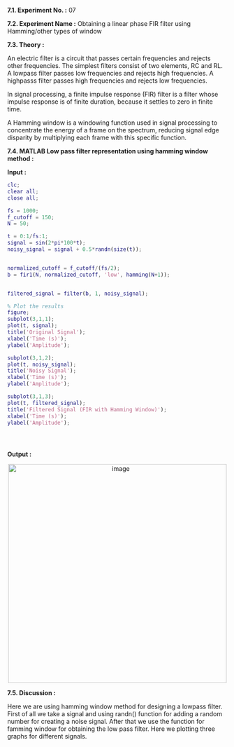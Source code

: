 
**7.1. Experiment No. :** 07

**7.2. Experiment Name :**  Obtaining a linear phase FIR filter using Hamming/other types of window

**7.3. Theory :**

<p text-align="justify">
 An electric filter is a circuit that passes certain frequencies and rejects other frequencies. The simplest filters consist of two elements, RC and RL. A lowpass filter passes low frequencies and rejects high frequencies. A highpasss filter passes high frequencies and rejects low frequencies.
 
In signal processing, a finite impulse response (FIR) filter is a filter whose impulse response is of finite duration, because it settles to zero in finite time.

A Hamming window is a windowing function used in signal processing to concentrate the energy of a frame on the spectrum, reducing signal edge disparity by multiplying each frame with this specific function.

</p>




**7.4. MATLAB Low pass filter representation using hamming window method :**

**Input :**

```matlab
clc;
clear all;
close all;

fs = 1000; 
f_cutoff = 150;  
N = 50;  

t = 0:1/fs:1;  
signal = sin(2*pi*100*t); 
noisy_signal = signal + 0.5*randn(size(t));  


normalized_cutoff = f_cutoff/(fs/2);  
b = fir1(N, normalized_cutoff, 'low', hamming(N+1));


filtered_signal = filter(b, 1, noisy_signal);

% Plot the results
figure;
subplot(3,1,1);
plot(t, signal);
title('Original Signal');
xlabel('Time (s)');
ylabel('Amplitude');

subplot(3,1,2);
plot(t, noisy_signal);
title('Noisy Signal');
xlabel('Time (s)');
ylabel('Amplitude');

subplot(3,1,3);
plot(t, filtered_signal);
title('Filtered Signal (FIR with Hamming Window)');
xlabel('Time (s)');
ylabel('Amplitude');





```

**Output :**

<p align="center">

 
 <img  width="500" alt="image" src="https://github.com/user-attachments/assets/a7cef53d-a2dd-4d38-bb73-554ee854c6dd">


</p>


**7.5. Discussion :**

<p text-align="justify">

Here we are using hamming window method for designing a lowpass filter. First of all we take a signal and using randn() function for adding a random number for creating a noise signal. After that we use the function for famming window for obtaining the low pass filter. Here we plotting three graphs for different signals.
 

</p>
 



